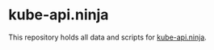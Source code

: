 # kube-api.ninja

This repository holds all data and scripts for [kube-api.ninja](https://kube-api.ninja/).
